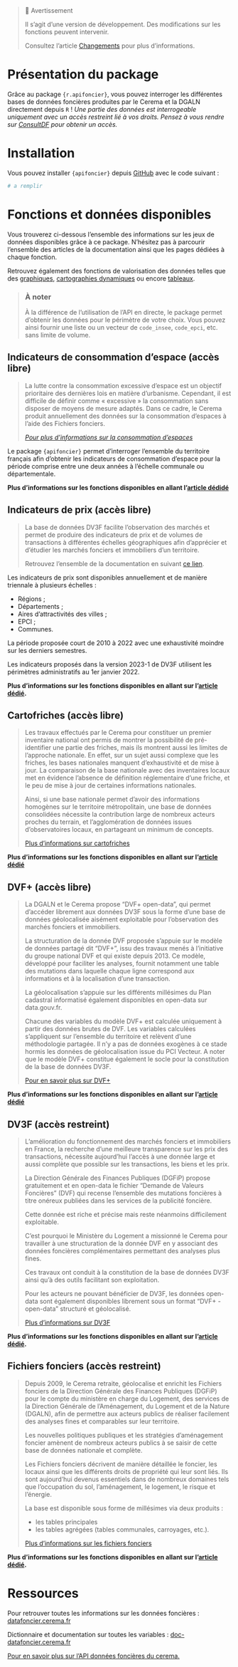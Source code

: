 
<!-- README.md is generated from README.Rmd. Please edit that file -->

   

> 🚧 Avertissement
>
> Il s’agit d’une version de développement. Des modifications sur les
> fonctions peuvent intervenir.
>
> Consultez l’article
> [Changements](https://rcadot.github.io/r.apifoncier/news/index.html)
> pour plus d’informations.

# Présentation du package

Grâce au package `{r.apifoncier}`, vous pouvez interroger les
différentes bases de données foncières produites par le Cerema et la
DGALN directement depuis `R` ! *Une partie des données est interrogeable
uniquement avec un accès restreint lié à vos droits. Pensez à vous
rendre sur
[ConsultDF](https://consultdf.cerema.fr/consultdf/services/apidf) pour
obtenir un accès.*

# Installation

Vous pouvez installer `{apifoncier}` depuis
[GitHub](https://github.com/) avec le code suivant :

``` python
# a remplir
```

# Fonctions et données disponibles

Vous trouverez ci-dessous l’ensemble des informations sur les jeux de
données disponibles grâce à ce package. N’hésitez pas à parcourir
l’ensemble des articles de la documentation ainsi que les pages dédiées
à chaque fonction.

Retrouvez également des fonctions de valorisation des données telles que
des
[graphiques](https://rcadot.github.io/r.apifoncier/articles/graph.html),
[cartographies
dynamiques](https://rcadot.github.io/r.apifoncier/articles/cartes.html)
ou encore
[tableaux](https://rcadot.github.io/r.apifoncier/articles/tableau.html).

> ### À noter
>
> À la différence de l’utilisation de l’API en directe, le package
> permet d’obtenir les données pour le périmètre de votre choix. Vous
> pouvez ainsi fournir une liste ou un vecteur de `code_insee`,
> `code_epci`, etc. sans limite de volume.

## Indicateurs de consommation d’espace (accès libre)

> La lutte contre la consommation excessive d’espace est un objectif
> prioritaire des dernières lois en matière d’urbanisme. Cependant, il
> est difficile de définir comme « excessive » la consommation sans
> disposer de moyens de mesure adaptés. Dans ce cadre, le Cerema produit
> annuellement des données sur la consommation d’espaces à l’aide des
> Fichiers fonciers.
>
> *[Pour plus d’informations sur la consommation
> d’espaces](https://artificialisation.developpement-durable.gouv.fr/suivi-consommation-espaces-naf)*

Le package `{apifoncier}` permet d’interroger l’ensemble du territoire
français afin d’obtenir les indicateurs de consommation d’espace pour la
période comprise entre une deux années à l’échelle communale ou
départementale.

**Plus d’informations sur les fonctions disponibles en allant l’[article
dédidé](https://rcadot.github.io/r.apifoncier/articles/Consommation-ENAF.html)**

## Indicateurs de prix (accès libre)

> La base de données DV3F facilite l’observation des marchés et permet
> de produire des indicateurs de prix et de volumes de transactions à
> différentes échelles géographiques afin d’apprécier et d’étudier les
> marchés fonciers et immobiliers d’un territoire.
>
> Retrouvez l’ensemble de la documentation en suivant [ce
> lien](https://doc-datafoncier.cerema.fr/dv3f/tuto/indicateurs_agreges).

Les indicateurs de prix sont disponibles annuellement et de manière
triennale à plusieurs échelles :

- Régions ;
- Départements ;
- Aires d’attractivités des villes ;
- EPCI ;
- Communes.

La période proposée court de 2010 à 2022 avec une exhaustivité moindre
sur les derniers semestres.

Les indicateurs proposés dans la version 2023-1 de DV3F utilisent les
périmètres administratifs au 1er janvier 2022.

**Plus d’informations sur les fonctions disponibles en allant sur
l’[article
dédié](https://rcadot.github.io/r.apifoncier/articles/Indicateurs-de-prix.html).**

## Cartofriches (accès libre)

> Les travaux effectués par le Cerema pour constituer un premier
> inventaire national ont permis de montrer la possibilité de
> pré-identifier une partie des friches, mais ils montrent aussi les
> limites de l’approche nationale. En effet, sur un sujet aussi complexe
> que les friches, les bases nationales manquent d’exhaustivité et de
> mise à jour. La comparaison de la base nationale avec des inventaires
> locaux met en évidence l’absence de définition réglementaire d’une
> friche, et le peu de mise à jour de certaines informations nationales.
>
> Ainsi, si une base nationale permet d’avoir des informations homogènes
> sur le territoire métropolitain, une base de données consolidées
> nécessite la contribution large de nombreux acteurs proches du
> terrain, et l’agglomération de données issues d’observatoires locaux,
> en partageant un minimum de concepts.
>
> [Plus d’informations sur
> cartofriches](https://artificialisation.developpement-durable.gouv.fr/cartofriches/donnees-utilisees)

**Plus d’informations sur les fonctions disponibles en allant sur
l’[article
dédié](https://rcadot.github.io/r.apifoncier/articles/Cartofriches.html)**

## DVF+ (accès libre)

> La DGALN et le Cerema propose “DVF+ open-data”, qui permet d’accéder
> librement aux données DV3F sous la forme d’une base de données
> géolocalisée aisément exploitable pour l’observation des marchés
> fonciers et immobiliers.
>
> La structuration de la donnée DVF proposée s’appuie sur le modèle de
> données partagé dit “DVF+”, issu des travaux menés à l’initiative du
> groupe national DVF et qui existe depuis 2013. Ce modèle, développé
> pour faciliter les analyses, fournit notamment une table des mutations
> dans laquelle chaque ligne correspond aux informations et à la
> localisation d’une transaction.
>
> La géolocalisation s’appuie sur les différents millésimes du Plan
> cadastral informatisé également disponibles en open-data sur
> data.gouv.fr.
>
> Chacune des variables du modèle DVF+ est calculée uniquement à partir
> des données brutes de DVF. Les variables calculées s’appliquent sur
> l’ensemble du territoire et relèvent d’une méthodologie partagée. Il
> n’y a pas de données exogènes à ce stade hormis les données de
> géolocalisation issue du PCI Vecteur. A noter que le modèle DVF+
> constitue également le socle pour la constitution de la base de
> données DV3F.
>
> [Pour en savoir plus sur
> DVF+](http://doc-datafoncier.cerema.fr/dv3f/tuto/objectif_tutoriel)

**Plus d’informations sur les fonctions disponibles en allant sur
l’[article
dédié](https://rcadot.github.io/r.apifoncier/articles/DVF.html)**

## DV3F (accès restreint)

> L’amélioration du fonctionnement des marchés fonciers et immobiliers
> en France, la recherche d’une meilleure transparence sur les prix des
> transactions, nécessite aujourd’hui l’accès à une donnée large et
> aussi complète que possible sur les transactions, les biens et les
> prix.
>
> La Direction Générale des Finances Publiques (DGFiP) propose
> gratuitement et en open-data le fichier “Demande de Valeurs Foncières”
> (DVF) qui recense l’ensemble des mutations foncières à titre onéreux
> publiées dans les services de la publicité foncière.
>
> Cette donnée est riche et précise mais reste néanmoins difficilement
> exploitable.
>
> C’est pourquoi le Ministère du Logement a missionné le Cerema pour
> travailler à une structuration de la donnée DVF en y associant des
> données foncières complémentaires permettant des analyses plus fines.
>
> Ces travaux ont conduit à la constitution de la base de données DV3F
> ainsi qu’à des outils facilitant son exploitation.
>
> Pour les acteurs ne pouvant bénéficier de DV3F, les données open-data
> sont également disponibles librement sous un format “DVF+ - open-data”
> structuré et géolocalisé.
>
> [Plus d’informations sur DV3F](https://datafoncier.cerema.fr/dv3f)

**Plus d’informations sur les fonctions disponibles en allant sur
l’[article
dédié](https://rcadot.github.io/r.apifoncier/articles/DV3F.html).**

## Fichiers fonciers (accès restreint)

> Depuis 2009, le Cerema retraite, géolocalise et enrichit les Fichiers
> fonciers de la Direction Générale des Finances Publiques (DGFiP) pour
> le compte du ministère en charge du Logement, des services de la
> Direction Générale de l’Aménagement, du Logement et de la Nature
> (DGALN), afin de permettre aux acteurs publics de réaliser facilement
> des analyses fines et comparables sur leur territoire.
>
> Les nouvelles politiques publiques et les stratégies d’aménagement
> foncier amènent de nombreux acteurs publics à se saisir de cette base
> de données nationale et complète.
>
> Les Fichiers fonciers décrivent de manière détaillée le foncier, les
> locaux ainsi que les différents droits de propriété qui leur sont
> liés. Ils sont aujourd’hui devenus essentiels dans de nombreux
> domaines tels que l’occupation du sol, l’aménagement, le logement, le
> risque et l’énergie.
>
> La base est disponible sous forme de millésimes via deux produits :
>
> - les tables principales
> - les tables agrégées (tables communales, carroyages, etc.).
>
> [Plus d’informations sur les fichiers
> fonciers](https://datafoncier.cerema.fr/fichiers-fonciers)

**Plus d’informations sur les fonctions disponibles en allant sur
l’[article
dédié](https://rcadot.github.io/r.apifoncier/articles/Fichiers-Fonciers.html).**

# Ressources

Pour retrouver toutes les informations sur les données foncières :
[datafoncier.cerema.fr](datafoncier.cerema.fr)

Dictionnaire et documentation sur toutes les variables :
[doc-datafoncier.cerema.fr](doc-datafoncier.cerema.fr)

[Pour en savoir plus sur l’API données foncières du
cerema.](https://apidf-preprod.cerema.fr/swagger/)

